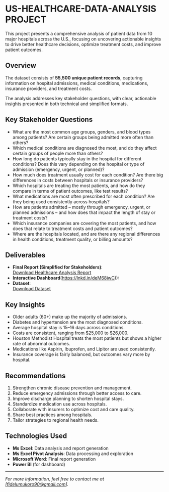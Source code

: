 # US-HEALTHCARE-DATA-ANALYSIS PROJECT

This project presents a comprehensive analysis of patient data from 10 major hospitals across the U.S., focusing on uncovering actionable insights to drive better healthcare decisions, optimize treatment costs, and improve patient outcomes.

## Overview
The dataset consists of **55,500 unique patient records**, capturing information on hospital admissions, medical conditions, medications, insurance providers, and treatment costs.

The analysis addresses key stakeholder questions, with clear, actionable insights presented in both technical and simplified formats.

## Key Stakeholder Questions
- What are the most common age groups, genders, and blood types among patients? Are certain groups being admitted more often than others?
- Which medical conditions are diagnosed the most, and do they affect certain groups of people more than others?
- How long do patients typically stay in the hospital for different conditions? Does this vary depending on the hospital or type of admission (emergency, urgent, or planned)?
- How much does treatment usually cost for each condition? Are there big differences in costs between hospitals or insurance providers?
- Which hospitals are treating the most patients, and how do they compare in terms of patient outcomes, like test results?
- What medications are most often prescribed for each condition? Are they being used consistently across hospitals?
- How are patients admitted – mostly through emergency, urgent, or planned admissions – and how does that impact the length of stay or treatment costs?
- Which insurance companies are covering the most patients, and how does that relate to treatment costs and patient outcomes?
- Where are the hospitals located, and are there any regional differences in health conditions, treatment quality, or billing amounts?

## Deliverables
- **Final Report (Simplified for Stakeholders)**:  
  [Download Healthcare Analysis Report](https://tinyurl.com/Healthcare-analysis-report)  
- **Interactive Dashboard**(https://lnkd.in/deM68iwC)):  
- **Dataset**:  
  [Download Dataset](link-to-dataset)

## Key Insights
- Older adults (60+) make up the majority of admissions.
- Diabetes and hypertension are the most diagnosed conditions.
- Average hospital stay is 15–16 days across conditions.
- Costs are consistent, ranging from $25,000 to $26,000.
- Houston Methodist Hospital treats the most patients but shows a higher rate of abnormal outcomes.
- Medications like Aspirin, Ibuprofen, and Lipitor are used consistently.
- Insurance coverage is fairly balanced, but outcomes vary more by hospital.

## Recommendations
1. Strengthen chronic disease prevention and management.
2. Reduce emergency admissions through better access to care.
3. Improve discharge planning to shorten hospital stays.
4. Standardize medication use across hospitals.
5. Collaborate with insurers to optimize cost and care quality.
6. Share best practices among hospitals.
7. Tailor strategies to regional health needs.

## Technologies Used
- **Ms Excel**: Data analysis and report generation
- **Ms Excel Pivot Analysis**: Data processing and exploration
- **Microsoft Word**: Final report generation
- **Power BI** (for dashboard)

---

*For more information, feel free to contact me at [fidelumukoro90@gmail.com].*
